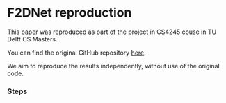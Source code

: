 # F2DNet reproduction
This [paper](https://arxiv.org/pdf/2203.02331.pdf) was reproduced as part of the project in CS4245 couse in TU Delft CS Masters.

You can find the original GitHub repository [here]().

We aim to reproduce the results independently, without use of the original code.

### Steps
